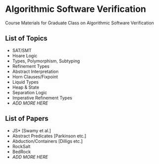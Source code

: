 Algorithmic Software Verification
=================================

Course Materials for Graduate Class on Algorithmic Software Verification

List of Topics
--------------

- SAT/SMT
- Hoare Logic
- Types, Polymorphism, Subtyping
- Refinement Types
- Abstract Interpretation
- Horn Clauses/Fixpoint
- Liquid Types
- Heap & State
- Separation Logic
- Imperative Refinement Types
- *ADD MORE HERE*

List of Papers
--------------

- JS*                   [Swamy et al.]
- Abstract Predicates   [Parkinson etc.]
- Abduction/Containers  [Dilligs etc.]
- RockSalt
- BedRock
- *ADD MORE HERE*
